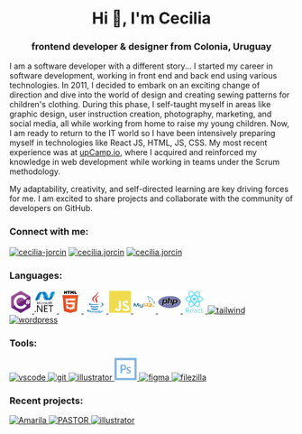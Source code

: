 <h1 align="center">Hi 👋, I'm Cecilia</h1>
<h3 align="center">frontend developer & designer from Colonia, Uruguay</h3>

I am a software developer with a different story... I started my career in software development, working in front end and back end using various technologies. In 2011, I decided to embark on an exciting change of direction and dive into the world of design and creating sewing patterns for children's clothing. During this phase, I self-taught myself in areas like graphic design, user instruction creation, photography, marketing, and social media, all while working from home to raise my young children.
Now, I am ready to return to the IT world so I have been intensively preparing myself in technologies like React JS, HTML, JS, CSS. My most recent experience was at <a href="http://www.upcamp.io" target="_blank" rel="noreferrer">upCamp.io</a>, where I acquired and reinforced my knowledge in web development while working in teams under the Scrum methodology.

My adaptability, creativity, and self-directed learning are key driving forces for me. I am excited to share projects and collaborate with the community of developers on GitHub.

<h3 align="left">Connect with me:</h3>
<p align="left">
<a href="https://linkedin.com/in/cecilia-jorcin" target="blank"><img align="center" src="https://raw.githubusercontent.com/rahuldkjain/github-profile-readme-generator/master/src/images/icons/Social/linked-in-alt.svg" alt="cecilia-jorcin" height="30" width="40" /></a>
<a href="https://fb.com/cecilia.jorcin" target="blank"><img align="center" src="https://raw.githubusercontent.com/rahuldkjain/github-profile-readme-generator/master/src/images/icons/Social/facebook.svg" alt="cecilia.jorcin" height="30" width="40" /></a>
<a href="https://instagram.com/cecilia.jorcin" target="blank"><img align="center" src="https://raw.githubusercontent.com/rahuldkjain/github-profile-readme-generator/master/src/images/icons/Social/instagram.svg" alt="cecilia.jorcin" height="30" width="40" /></a>
</p>
<h3 align="left">Languages:</h3>
<p align="left">          
  <a href="https://www.w3schools.com/cs/" target="_blank" rel="noreferrer"> <img src="https://raw.githubusercontent.com/devicons/devicon/master/icons/csharp/csharp-original.svg" alt="csharp" width="40" height="40"/>     </a>
  <a href="https://dotnet.microsoft.com/" target="_blank" rel="noreferrer"> <img src="https://raw.githubusercontent.com/devicons/devicon/master/icons/dot-net/dot-net-original-wordmark.svg" alt="dotnet" width="40" height="40"/> </a>
  <a href="https://www.w3.org/html/" target="_blank" rel="noreferrer"> <img src="https://raw.githubusercontent.com/devicons/devicon/master/icons/html5/html5-original-wordmark.svg" alt="html5" width="40" height="40"/> </a>
  <a href="https://www.java.com" target="_blank" rel="noreferrer"> <img src="https://raw.githubusercontent.com/devicons/devicon/master/icons/java/java-original.svg" alt="java" width="40" height="40"/> </a>
  <a href="https://developer.mozilla.org/en-US/docs/Web/JavaScript" target="_blank" rel="noreferrer"> <img src="https://raw.githubusercontent.com/devicons/devicon/master/icons/javascript/javascript-plain.svg" alt="javascript" width="40" height="40"/> </a>
  <a href="https://www.mysql.com/" target="_blank" rel="noreferrer"> <img src="https://raw.githubusercontent.com/devicons/devicon/master/icons/mysql/mysql-original-wordmark.svg" alt="mysql" width="40" height="40"/> </a>
  <a href="https://www.php.net" target="_blank" rel="noreferrer"> <img src="https://raw.githubusercontent.com/devicons/devicon/master/icons/php/php-original.svg" alt="php" width="40" height="40"/> </a>
  <a href="https://reactjs.org/" target="_blank" rel="noreferrer"> <img src="https://raw.githubusercontent.com/devicons/devicon/master/icons/react/react-original-wordmark.svg" alt="react" width="40" height="40"/> </a>
  <a href="https://tailwindcss.com/" target="_blank" rel="noreferrer"> <img src="https://www.vectorlogo.zone/logos/tailwindcss/tailwindcss-icon.svg" alt="tailwind" width="40" height="40"/> </a>
  <a href="https://wordpress.com/" target="_blank" rel="noreferrer"> <img src="https://cdn.jsdelivr.net/gh/devicons/devicon/icons/wordpress/wordpress-original.svg" alt="wordpress" width="40" height="40"/> </a>
</p>
<h3 align="left">Tools:</h3>
<p align="left"> 
  <a href="https://code.visualstudio.com" target="_blank" rel="noreferrer"> <img src="https://cdn.jsdelivr.net/gh/devicons/devicon/icons/vscode/vscode-original.svg" alt="vscode" width="40" height="40" /> </a>
  <a href="https://git-scm.com/" target="_blank" rel="noreferrer"> <img src="https://www.vectorlogo.zone/logos/git-scm/git-scm-icon.svg" alt="git" width="40" height="40" /> </a>
  <a href="https://www.adobe.com/in/products/illustrator.html" target="_blank" rel="noreferrer"> <img src="https://cdn.jsdelivr.net/gh/devicons/devicon/icons/illustrator/illustrator-line.svg" alt="illustrator" width="40" height="40"/> </a>
  <a href="https://www.photoshop.com/en" target="_blank" rel="noreferrer"> <img src="https://raw.githubusercontent.com/devicons/devicon/master/icons/photoshop/photoshop-line.svg" alt="photoshop" width="40" height="40"/> </a>
  <a href="https://www.figma.com/" target="_blank" rel="noreferrer"> <img src="https://www.vectorlogo.zone/logos/figma/figma-icon.svg" alt="figma" width="40" height="40"/> </a>
  <a href="https://www.filezilla.com/" target="_blank" rel="noreferrer"> <img src="https://cdn.jsdelivr.net/gh/devicons/devicon/icons/filezilla/filezilla-plain.svg" alt="filezilla" width="40" height="40"/> </a>         
</p>
<h3 align="left">Recent projects:</h3>
<p align="left"> 
  <a href="https://www.amarila.com.uy" target="_blank" rel="noreferrer"> <img src="https://amarila.com.uy/wp-content/uploads/2022/02/logofooter.png" alt="Amarila" width="40" height="40" /> </a>
  <a href="https://www.pastor.com.uy" target="_blank" rel="noreferrer"> <img src="http://pastor.com.uy/images/favicon.png" alt="PASTOR" width="40" height="40" /> </a>
  <a href="https://www.levetech.uy" target="_blank" rel="noreferrer"> <img src="https://levetech.uy/wp-content/uploads/2023/03/cropped-THUMB-Levetech-Jucar-192x192.jpg" alt="illustrator" width="40" height="40"/> </a>
</p>
